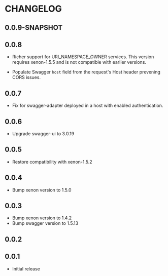 # CHANGELOG

## 0.0.9-SNAPSHOT


## 0.0.8
* Richer support for URI_NAMESPACE_OWNER services. This version requires
  xenon-1.5.5 and is not compatible with earlier versions.

* Populate Swagger `host` field from the request's Host header prevening
  CORS issues.

## 0.0.7
* Fix for swagger-adapter deployed in a host with enabled
  authentication.

## 0.0.6
* Upgrade swagger-ui to 3.0.19

## 0.0.5
* Restore compatibility with xenon-1.5.2

## 0.0.4
* Bump xenon version to 1.5.0

## 0.0.3
* Bump xenon version to 1.4.2
* Bump swagger version to 1.5.13

## 0.0.2

## 0.0.1

* Initial release
